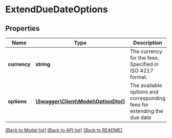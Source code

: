 # ExtendDueDateOptions

## Properties
Name | Type | Description | Notes
------------ | ------------- | ------------- | -------------
**currency** | **string** | The currency for the fees. Specified in ISO 4217 format. | [optional] 
**options** | [**\Swagger\Client\Model\OptionDto[]**](OptionDto.md) | The available options and corresponding fees for extending the due date | [optional] 

[[Back to Model list]](../README.md#documentation-for-models) [[Back to API list]](../README.md#documentation-for-api-endpoints) [[Back to README]](../README.md)


